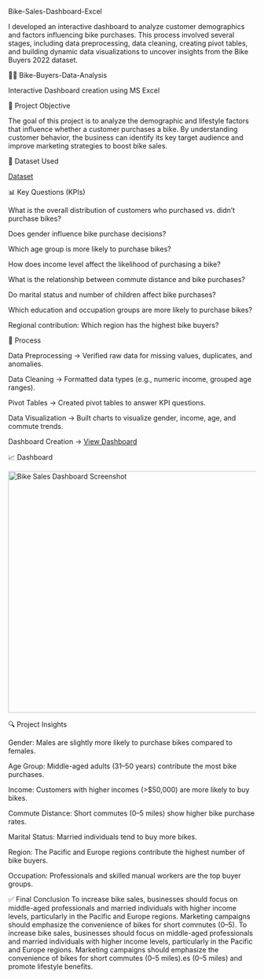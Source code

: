 Bike-Sales-Dashboard-Excel

I developed an interactive dashboard to analyze customer demographics and factors influencing bike purchases. This process involved several stages, including data preprocessing, data cleaning, creating pivot tables, and building dynamic data visualizations to uncover insights from the Bike Buyers 2022 dataset.

🚴‍♂️ Bike-Buyers-Data-Analysis

Interactive Dashboard creation using MS Excel

📌 Project Objective

The goal of this project is to analyze the demographic and lifestyle factors that influence whether a customer purchases a bike. By understanding customer behavior, the business can identify its key target audience and improve marketing strategies to boost bike sales.

📂 Dataset Used

<a href="https://github.com/Ronewamaf/Bike-Sales-Dashboard-Excel/blob/main/Excel%20Project%20Dataset.xlsx">Dataset</a>

📊 Key Questions (KPIs)

What is the overall distribution of customers who purchased vs. didn’t purchase bikes?

Does gender influence bike purchase decisions?

Which age group is more likely to purchase bikes?

How does income level affect the likelihood of purchasing a bike?

What is the relationship between commute distance and bike purchases?

Do marital status and number of children affect bike purchases?

Which education and occupation groups are more likely to purchase bikes?

Regional contribution: Which region has the highest bike buyers?

🔧 Process

Data Preprocessing → Verified raw data for missing values, duplicates, and anomalies.

Data Cleaning → Formatted data types (e.g., numeric income, grouped age ranges).

Pivot Tables → Created pivot tables to answer KPI questions.

Data Visualization → Built charts to visualize gender, income, age, and commute trends.

Dashboard Creation → <a href="https://github.com/Ronewamaf/Bike-Sales-Dashboard-Excel/blob/main/Bike%20Sales%20Dashboard%20Screenshot.png">View Dashboard</a>

📈 Dashboard

<img width="791" height="492" alt="Bike Sales Dashboard Screenshot" src="https://github.com/user-attachments/assets/d7cb1173-99d1-4703-92dc-1469ed68d982" />

🔍 Project Insights

Gender: Males are slightly more likely to purchase bikes compared to females.

Age Group: Middle-aged adults (31–50 years) contribute the most bike purchases.

Income: Customers with higher incomes (>$50,000) are more likely to buy bikes.

Commute Distance: Short commutes (0–5 miles) show higher bike purchase rates.

Marital Status: Married individuals tend to buy more bikes.

Region: The Pacific and Europe regions contribute the highest number of bike buyers.

Occupation: Professionals and skilled manual workers are the top buyer groups.

✅ Final Conclusion
To increase bike sales, businesses should focus on middle-aged professionals and married individuals with higher income levels, particularly in the Pacific and Europe regions. Marketing campaigns should emphasize the convenience of bikes for short commutes (0–5).
To increase bike sales, businesses should focus on middle-aged professionals and married individuals with higher income levels, particularly in the Pacific and Europe regions. Marketing campaigns should emphasize the convenience of bikes for short commutes (0–5 miles).es (0–5 miles) and promote lifestyle benefits.
